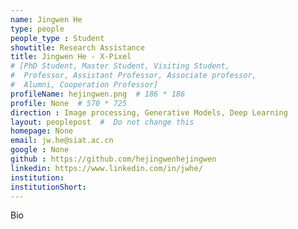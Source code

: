 ```yaml
---
name: Jingwen He
type: people
people_type : Student
showtitle: Research Assistance
title: Jingwen He - X-Pixel
# [PhD Student, Master Student, Visiting Student,
#  Professor, Assistant Professor, Associate professor,
#  Alumni, Cooperation Professor]
profileName: hejingwen.png  # 186 * 186
profile: None  # 570 * 725
direction : Image processing, Generative Models, Deep Learning
layout: peoplepost  #  Do not change this
homepage: None
email: jw.he@siat.ac.cn
google : None
github : https://github.com/hejingwenhejingwen
linkedin: https://www.linkedin.com/in/jwhe/
institution: 
institutionShort: 
---
```


Bio

